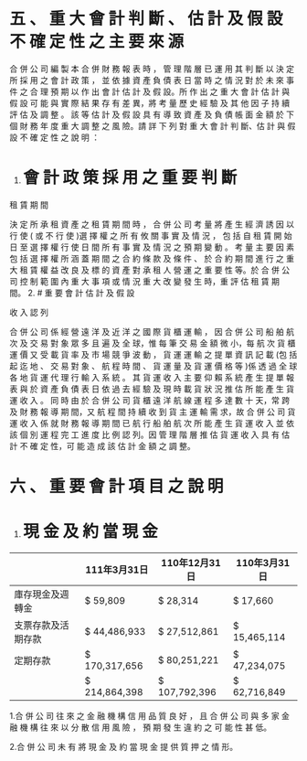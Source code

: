 # 五 、 重 大 會 計 判 斷 、 估 計 及 假 設 不 確 定 性 之 主 要 來 源

合 併 公 司 編 製 本 合 併 財 務 報 表 時 ， 管 理 階 層 已 運 用 其 判 斷 以 決 定 所 採 用 之 會 計 政 策 ， 並 依 據 資 產 負 債 表 日 當 時 之 情 況 對 於 未 來 事 件 之 合 理 預 期 以 作 出 會 計 估 計 及 假 設。所 作 出 之 重 大 會 計 估 計 與 假 設 可 能 與 實 際 結 果 存 有 差 異，將 考 量 歷 史 經 驗 及 其 他 因 子 持 續 評 估 及 調 整 。 該 等 估 計 及 假 設 具 有 導 致 資 產 及 負 債 帳 面 金 額 於 下 個 財 務 年 度 重 大 調 整 之 風 險。請 詳 下 列 對 重 大 會 計 判 斷、估 計 與 假 設 不 確 定 性 之 說 明 ：

1. # 會 計 政 策 採 用 之 重 要 判 斷

租 賃 期 間

決 定 所 承 租 資 產 之 租 賃 期 間 時 ， 合 併 公 司 考 量 將 產 生 經 濟 誘 因 以 行 使 ( 或 不 行 使 )選 擇 權 之 所 有 攸 關 事 實 及 情 況 ， 包 括 自 租 賃 開 始 日 至 選 擇 權 行 使 日 間 所 有 事 實 及 情 況 之 預 期 變 動 。 考 量 主 要 因 素 包 括 選 擇 權 所 涵 蓋 期 間 之 合 約 條 款 及 條 件 、 於 合 約 期 間 進 行 之 重 大 租 賃 權 益 改 良 及 標 的 資 產 對 承 租 人 營 運 之 重 要 性 等。於 合 併 公 司 控 制 範 圍 內 重 大 事 項 或 情 況 重 大 改 變 發 生 時，重 評 估 租 賃 期 間。
2. # 重 要 會 計 估 計 及 假 設

收 入 認 列

合 併 公 司 係 經 營 遠 洋 及 近 洋 之 國 際 貨 櫃 運 輸 ， 因 合 併 公 司 船 舶 航 次 及 交 易 對 象 眾 多 且 遍 及 全 球，惟 每 筆 交 易 金 額 微 小，每 航 次 貨 櫃 運 價 又 受 載 貨 率 及 市 場 競 爭 波 動 ， 貨 運 運 輸 之 提 單 資 訊 記 載 (包 括 起 迄 地 、 交 易 對 象 、 航 程 時 間 、 貨 運 量 及 貨 運 價 格 等 )係 透 過 全 球 各 地 貨 運 代 理 行 輸 入 系 統 。 其 貨 運 收 入 主 要 仰 賴 系 統 產 生 提 單 報 表 與 於 資 產 負 債 表 日 依 過 去 經 驗 及 現 時 載 貨 狀 況 推 估 所 能 產 生 貨 運 收 入 。 同 時 由 於 合 併 公 司 貨 櫃 遠 洋 航 線 運 程 多 達 數 十 天，常 跨 及 財 務 報 導 期 間，又 航 程 間 持 續 收 到 貨 主 運 輸 需 求，故 合 併 公 司 貨 運 收 入 係 就 財 務 報 導 期 間 已 航 行 船 舶 航 次 所 能 產 生 貨 運 收 入 並 依 該 個 別 運 程 完 工 進 度 比 例 認 列。因 管 理 階 層 推 估 貨 運 收 入 具 有 估 計 不 確 定 性，可 能 造 成 該 估 計 金 額 之 調 整。

# 六 、 重 要 會 計 項 目 之 說 明

1. # 現 金 及 約 當 現 金

| |111年3月31日|110年12月31日|110年3月31日|
|---|---|---|---|
|庫存現金及週轉金|$ 59,809|$ 28,314|$ 17,660|
|支票存款及活期存款|$ 44,486,933|$ 27,512,861|$ 15,465,114|
|定期存款|$ 170,317,656|$ 80,251,221|$ 47,234,075|
| |$ 214,864,398|$ 107,792,396|$ 62,716,849|

1.合 併 公 司 往 來 之 金 融 機 構 信 用 品 質 良 好 ， 且 合 併 公 司 與 多 家 金 融 機 構 往 來 以 分 散 信 用 風 險 ， 預 期 發 生 違 約 之 可 能 性 甚 低。

2.合 併 公 司 未 有 將 現 金 及 約 當 現 金 提 供 質 押 之 情 形。